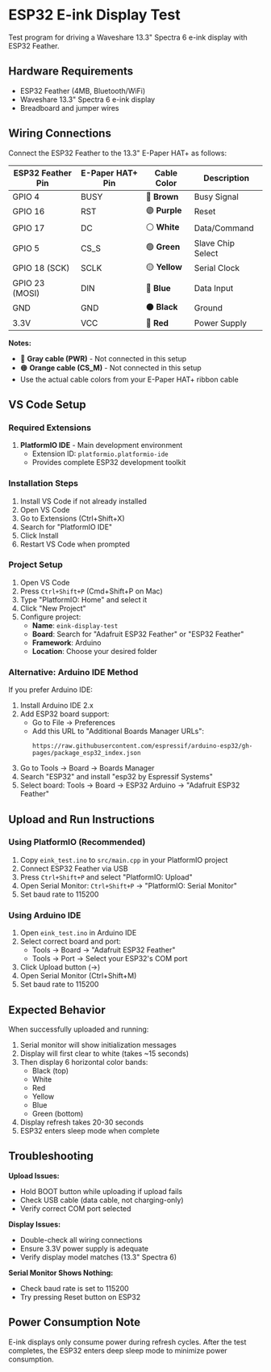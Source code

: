# ESP32 E-ink Display Test

Test program for driving a Waveshare 13.3" Spectra 6 e-ink display with ESP32 Feather.

## Hardware Requirements

- ESP32 Feather (4MB, Bluetooth/WiFi)
- Waveshare 13.3" Spectra 6 e-ink display
- Breadboard and jumper wires

## Wiring Connections

Connect the ESP32 Feather to the 13.3" E-Paper HAT+ as follows:

| ESP32 Feather Pin | E-Paper HAT+ Pin | Cable Color | Description |
|-------------------|------------------|-------------|-------------|
| GPIO 4            | BUSY             | 🤎 **Brown**     | Busy Signal |
| GPIO 16           | RST              | 🟣 **Purple**    | Reset |
| GPIO 17           | DC               | ⚪ **White**     | Data/Command |
| GPIO 5            | CS_S             | 🟢 **Green**     | Slave Chip Select |
| GPIO 18 (SCK)     | SCLK             | 🟡 **Yellow**    | Serial Clock |
| GPIO 23 (MOSI)    | DIN              | 🔵 **Blue**      | Data Input |
| GND               | GND              | ⚫ **Black**     | Ground |
| 3.3V              | VCC              | 🔴 **Red**       | Power Supply |

**Notes:**
- 🩶 **Gray cable (PWR)** - Not connected in this setup
- 🟠 **Orange cable (CS_M)** - Not connected in this setup  
- Use the actual cable colors from your E-Paper HAT+ ribbon cable

## VS Code Setup

### Required Extensions

1. **PlatformIO IDE** - Main development environment
   - Extension ID: `platformio.platformio-ide`
   - Provides complete ESP32 development toolkit

### Installation Steps

1. Install VS Code if not already installed
2. Open VS Code
3. Go to Extensions (Ctrl+Shift+X)
4. Search for "PlatformIO IDE"
5. Click Install
6. Restart VS Code when prompted

### Project Setup

1. Open VS Code
2. Press `Ctrl+Shift+P` (Cmd+Shift+P on Mac)
3. Type "PlatformIO: Home" and select it
4. Click "New Project"
5. Configure project:
   - **Name**: `eink-display-test`
   - **Board**: Search for "Adafruit ESP32 Feather" or "ESP32 Feather"
   - **Framework**: Arduino
   - **Location**: Choose your desired folder

### Alternative: Arduino IDE Method

If you prefer Arduino IDE:

1. Install Arduino IDE 2.x
2. Add ESP32 board support:
   - Go to File → Preferences
   - Add this URL to "Additional Boards Manager URLs":
     ```
     https://raw.githubusercontent.com/espressif/arduino-esp32/gh-pages/package_esp32_index.json
     ```
3. Go to Tools → Board → Boards Manager
4. Search "ESP32" and install "esp32 by Espressif Systems"
5. Select board: Tools → Board → ESP32 Arduino → "Adafruit ESP32 Feather"

## Upload and Run Instructions

### Using PlatformIO (Recommended)

1. Copy `eink_test.ino` to `src/main.cpp` in your PlatformIO project
2. Connect ESP32 Feather via USB
3. Press `Ctrl+Shift+P` and select "PlatformIO: Upload"
4. Open Serial Monitor: `Ctrl+Shift+P` → "PlatformIO: Serial Monitor"
5. Set baud rate to 115200

### Using Arduino IDE

1. Open `eink_test.ino` in Arduino IDE
2. Select correct board and port:
   - Tools → Board → "Adafruit ESP32 Feather"
   - Tools → Port → Select your ESP32's COM port
3. Click Upload button (→)
4. Open Serial Monitor (Ctrl+Shift+M)
5. Set baud rate to 115200

## Expected Behavior

When successfully uploaded and running:

1. Serial monitor will show initialization messages
2. Display will first clear to white (takes ~15 seconds)
3. Then display 6 horizontal color bands:
   - Black (top)
   - White
   - Red
   - Yellow
   - Blue
   - Green (bottom)
4. Display refresh takes 20-30 seconds
5. ESP32 enters sleep mode when complete

## Troubleshooting

**Upload Issues:**
- Hold BOOT button while uploading if upload fails
- Check USB cable (data cable, not charging-only)
- Verify correct COM port selected

**Display Issues:**
- Double-check all wiring connections
- Ensure 3.3V power supply is adequate
- Verify display model matches (13.3" Spectra 6)

**Serial Monitor Shows Nothing:**
- Check baud rate is set to 115200
- Try pressing Reset button on ESP32

## Power Consumption Note

E-ink displays only consume power during refresh cycles. After the test completes, the ESP32 enters deep sleep mode to minimize power consumption.
